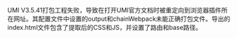 UMI V3.5.41打包工程失败，导致在打开UMI官方文档时被重定向到浏览器插件所在网址。其配置文件中设置的output和chainWebpack未能正确打包文件。导出的index.html文件包含了提取后的CSS和JS，并设置了路由和base路径。
